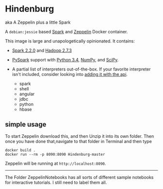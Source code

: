 # Hindenburg 

aka A Zeppelin plus a little Spark

A `debian:jessie` based [Spark](https://spark.apache.org/docs/latest/index.html) and [Zeppelin](http://zeppelin.apache.org) Docker container.

This image is large and unapologetically opinionated. It contains:

- [Spark 2.2.0](http://spark.apache.org/docs/2.2.0) and [Hadoop 2.7.3](http://hadoop.apache.org/docs/r2.7.3)
- [PySpark](http://spark.apache.org/docs/2.2.0/api/python) support with [Python 3.4](https://docs.python.org/3.4), [NumPy](http://www.numpy.org), and [SciPy](https://www.scipy.org/scipylib/index.html).

- A partial list of interpreters out-of-the-box. If your favorite interpreter isn't included, consider looking into [adding it with the api](http://zeppelin.apache.org/docs/0.7.3/manual/dynamicinterpreterload.html).
  - spark
  - shell
  - angular
  - jdbc
  - python
  - hbase


## simple usage

To start Zeppelin download this, and then Unzip it into its own folder.
Then once you have done that,navigate to that folder in Terminal and then type

```
docker build .
docker run --rm -p 8090:8090 Hindenburg-master
```

Zeppelin will be running at `http://localhost:8090`.

______________________________________________________________________________________________________________________________

The Folder ZeppelinNotebooks has all sorts of different sample notebooks for interactive tutorials. I still need to label them all. 

